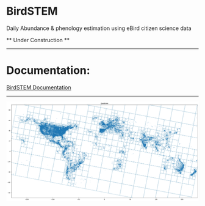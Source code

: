 # BirdSTEM
Daily Abundance &amp; phenology estimation using eBird citizen science data

** Under Construction **


----
# Documentation:
[BirdSTEM Documentation](https://chenyangkang.github.io/BirdSTEM/)
<!-- BirdSTEM -->

----
![QuadTree example](QuadTree.png)
